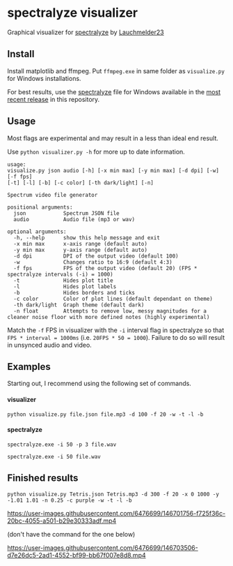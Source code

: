 # spectralyze visualizer
Graphical visualizer for [spectralyze](https://github.com/Lauchmelder23/spectralyze) by [Lauchmelder23](https://github.com/Lauchmelder23)

## Install
Install matplotlib and ffmpeg. Put `ffmpeg.exe` in same folder as `visualize.py` for Windows installations.

For best results, use the [spectralyze](https://github.com/Lauchmelder23/spectralyze) file for Windows available in the [most recent release](https://github.com/mpsparrow/spectralyze-visualizer/releases/latest) in this repository.

## Usage
Most flags are experimental and may result in a less than ideal end result.

Use `python visualizer.py -h` for more up to date information.
```
usage: 
visualize.py json audio [-h] [-x min max] [-y min max] [-d dpi] [-w] [-f fps] 
[-t] [-l] [-b] [-c color] [-th dark/light] [-n] 

Spectrum video file generator

positional arguments:
  json            Spectrum JSON file
  audio           Audio file (mp3 or wav)

optional arguments:
  -h, --help      show this help message and exit
  -x min max      x-axis range (default auto)
  -y min max      y-axis range (default auto)
  -d dpi          DPI of the output video (default 100)
  -w              Changes ratio to 16:9 (default 4:3)
  -f fps          FPS of the output video (default 20) (FPS * spectralyze intervals (-i) = 1000)
  -t              Hides plot title
  -l              Hides plot labels
  -b              Hides borders and ticks
  -c color        Color of plot lines (default dependant on theme)
  -th dark/light  Graph theme (default dark)
  -n float        Attempts to remove low, messy magnitudes for a cleaner noise floor with more defined notes (highly experimental)
```

Match the `-f` FPS in visualizer with the `-i` interval flag in spectralyze so that `FPS * interval = 1000ms` (i.e. `20FPS * 50 = 1000`). Failure to do so will result in unsynced audio and video.

## Examples

Starting out, I recommend using the following set of commands.

#### visualizer
```
python visualize.py file.json file.mp3 -d 100 -f 20 -w -t -l -b
```
#### spectralyze
```
spectralyze.exe -i 50 -p 3 file.wav
```
```
spectralyze.exe -i 50 file.wav
```

## Finished results
```
python visualize.py Tetris.json Tetris.mp3 -d 300 -f 20 -x 0 1000 -y -1.01 1.01 -n 0.25 -c purple -w -t -l -b
```
https://user-images.githubusercontent.com/6476699/146701756-f725f36c-20bc-4055-a501-b29e30333adf.mp4

(don't have the command for the one below)

https://user-images.githubusercontent.com/6476699/146703506-d7e26dc5-2ad1-4552-bf99-bb67f007e8d8.mp4
